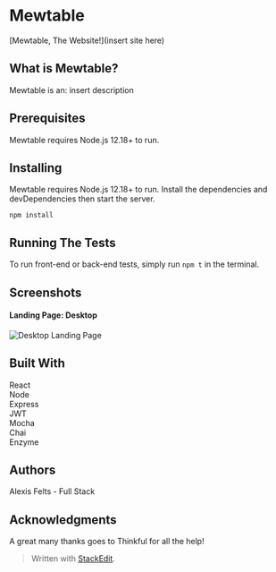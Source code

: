 <h1 id="mewtable">Mewtable</h1>

[Mewtable, The Website!](insert site here)

<h2 id="what-is-mewtable">What is Mewtable?</h2>
<p>Mewtable is an: insert description</p>
<h2 id="prerequisites">Prerequisites</h2>
<p>Mewtable requires Node.js 12.18+ to run.</p>
<h2 id="installing">Installing</h2>
<p>Mewtable requires Node.js 12.18+ to run. Install the dependencies and devDependencies then start the server.</p>
<pre><code>npm install
</code></pre>
<h2 id="running-the-tests">Running The Tests</h2>
<p>To run front-end or back-end tests, simply run <code>npm t</code> in the terminal.</p>

<h2 id="screenshots">Screenshots</h2>
<h4>Landing Page: Desktop</h4>
<img alt="Desktop Landing Page" src="">


<h2 id="built-withh2">Built With</h2>
<p>
React<br>
Node<br>
Express<br>
JWT<br>
Mocha<br>
Chai<br>
Enzyme<br>

## Authors
Alexis Felts - Full Stack

## Acknowledgments</h2>
<p>
A great many thanks goes to Thinkful for all the help!</p>
<p></p>
<blockquote>
<p>Written with <a href="https://stackedit.io/">StackEdit</a>.</p>
</blockquote>

